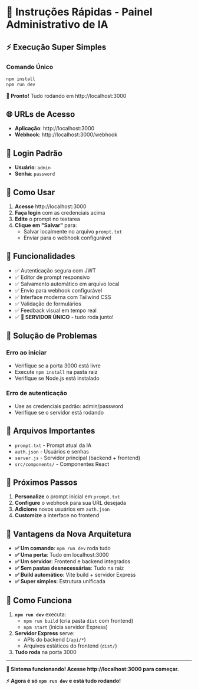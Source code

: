 # 🚀 Instruções Rápidas - Painel Administrativo de IA

## ⚡ Execução Super Simples

### Comando Único
```bash
npm install
npm run dev
```

**🎉 Pronto!** Tudo rodando em http://localhost:3000

## 🌐 URLs de Acesso

- **Aplicação**: http://localhost:3000
- **Webhook**: http://localhost:3000/webhook

## 🔐 Login Padrão

- **Usuário**: `admin`
- **Senha**: `password`

## 📝 Como Usar

1. **Acesse** http://localhost:3000
2. **Faça login** com as credenciais acima
3. **Edite** o prompt no textarea
4. **Clique em "Salvar"** para:
   - Salvar localmente no arquivo `prompt.txt`
   - Enviar para o webhook configurável

## 🔧 Funcionalidades

- ✅ Autenticação segura com JWT
- ✅ Editor de prompt responsivo
- ✅ Salvamento automático em arquivo local
- ✅ Envio para webhook configurável
- ✅ Interface moderna com Tailwind CSS
- ✅ Validação de formulários
- ✅ Feedback visual em tempo real
- ✅ **🎯 SERVIDOR ÚNICO** - tudo roda junto!

## 🚨 Solução de Problemas

### Erro ao iniciar
- Verifique se a porta 3000 está livre
- Execute `npm install` na pasta raiz
- Verifique se Node.js está instalado

### Erro de autenticação
- Use as credenciais padrão: admin/password
- Verifique se o servidor está rodando

## 📁 Arquivos Importantes

- `prompt.txt` - Prompt atual da IA
- `auth.json` - Usuários e senhas
- `server.js` - Servidor principal (backend + frontend)
- `src/components/` - Componentes React

## 🎯 Próximos Passos

1. **Personalize** o prompt inicial em `prompt.txt`
2. **Configure** o webhook para sua URL desejada
3. **Adicione** novos usuários em `auth.json`
4. **Customize** a interface no frontend

## 🚀 Vantagens da Nova Arquitetura

- **✅ Um comando**: `npm run dev` roda tudo
- **✅ Uma porta**: Tudo em localhost:3000
- **✅ Um servidor**: Frontend e backend integrados
- **✅ Sem pastas desnecessárias**: Tudo na raiz
- **✅ Build automático**: Vite build + servidor Express
- **✅ Super simples**: Estrutura unificada

## 🔧 Como Funciona

1. **`npm run dev`** executa:
   - `npm run build` (cria pasta `dist` com frontend)
   - `npm start` (inicia servidor Express)
2. **Servidor Express** serve:
   - APIs do backend (`/api/*`)
   - Arquivos estáticos do frontend (`dist/`)
3. **Tudo roda** na porta 3000

---

**🎉 Sistema funcionando! Acesse http://localhost:3000 para começar.**

**⚡ Agora é só `npm run dev` e está tudo rodando!**
